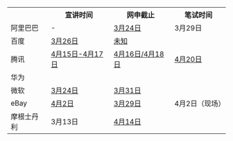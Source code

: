 <table class="table table-bordered table-striped table-condensed table-hover">
   <tr>
      <td></td>
      <th>宣讲时间</th>
      <th>网申截止</th>
      <th>笔试时间</td>
   </tr>
   <tr>
      <td>阿里巴巴</td>
      <td>-</td>
      <td><a href="http://campus.alibaba.com/traineePositions.htm">3月24日</a></td>
      <td>3月29日</td>
   </tr>
   <tr>
      <td>百度</td>
      <td><a href="http://www.job.sjtu.edu.cn/scc/web/sjtujyzx/jobs_Details.aspx?RecruitmentID=55190">3月26日</a></td>
      <td><a href="http://talent.baidu.com/baidu/web/index/CompbaiduIndex#practice">未知</td>
      <td></td>
   </tr>
   <tr>
      <td>腾讯</td>
      <td><a href="http://join.qq.com/faq.php">4月15日-4月17日</a></td>
      <td><a href="http://join.qq.com/faq.php">4月16日/4月18日</a></td>
      <td><a href="http://join.qq.com/faq.php">4月20日</a></td>
   </tr>
   <tr>
      <td>华为</td>
      <td></td>
      <td></td>
      <td></td>
   </tr>
   <tr>
      <td>微软</td>
      <td><a href="http://www.job.sjtu.edu.cn/scc/web/sjtujyzx/jobs_Details.aspx?RecruitmentID=54812">3月24日</a></td>
      <td><a href="http://www.joinms.com/Internship.asp">3月31日</td>
      <td></td>
   </tr>
   <tr>
      <td>eBay</td>
      <td><a href="http://www.job.sjtu.edu.cn/scc/web/sjtujyzx/jobs_Details.aspx?RecruitmentID=55016">4月2日</a></td>
      <td><a href="http://vip.yingjiesheng.com/2014/ebay/interns_hp.html">3月29日</td>
      <td>4月2日（现场）</td>
   </tr>
   <tr>
      <td>摩根士丹利</td>
      <td>3月13日</td>
      <td><a href="http://www.morganstanley.com/about/careers/online_ap.html">4月14日</td>
      <td></td>
   </tr>
   
</table>